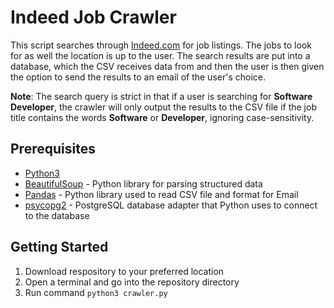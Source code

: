 # Indeed Job Crawler

This script searches through [Indeed.com](https://indeed.com) for job listings. The jobs to look for as well the 
location is up to the user. The search results are put into a database, which the CSV receives data from and then the user 
is then given the option to send the results to an email of the user's choice.

**Note**: The search query is strict in that if a user is searching for **Software Developer**, the crawler will 
          only output the results to the CSV file if the job title contains the words **Software** or **Developer**,
          ignoring case-sensitivity.

## Prerequisites

* [Python3](https://www.python.org/downloads/)
* [BeautifulSoup](https://www.crummy.com/software/BeautifulSoup/#Download) - Python library for parsing structured data
* [Pandas](https://pandas.pydata.org/getting_started.html) - Python library used to read CSV file and format for Email
* [psycopg2](https://pypi.org/project/psycopg2/) - PostgreSQL database adapter that Python uses to connect to the database

## Getting Started

1. Download respository to your preferred location
2. Open a terminal and go into the repository directory
3. Run command ```python3 crawler.py```
